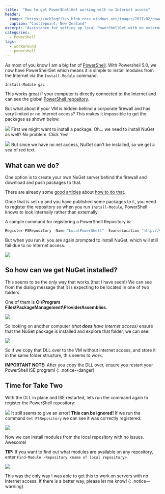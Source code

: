```yaml
---
title:  "How to get PowerShellGet working with no Internet access"
header:
  image: "https://mcblogfiles.blob.core.windows.net/images/2017/02/powershellnuget-header.jpg"
  caption: "Castlepoint, New Zealand"
excerpt: "Assistance for setting up local PowerShellGet with no external internet access."
categories: 
  - PowerShell
tags:
  - workaround
  - powershell
---
```

As most of you know I am a big fan of [PowerShell](https://msdn.microsoft.com/en-us/powershell/mt173057.aspx). With Powershell 5.0, we now have PowerShellGet which means it is simple to install modules from the Internet via the `Install-Module` command.

```powershell
Install-Module gac
```

This works great if your computer is directly connected to the Internet and can see the global [PowerShell repository](http://www.powershellgallery.com/).

But what about if your VM is hidden behind a corporate firewall and has very limited or no internet access?
This makes it impossible to get the packages as shown below.

![](https://mcblogfiles.blob.core.windows.net/images/2017/02/2017-02-21_21-58-15.png)
First we might want to install a package. Oh... we need to install NuGet as well? No problem. Click Yes!

![](https://mcblogfiles.blob.core.windows.net/images/2017/02/2017-02-21_21-58-16.png)
But since we have no net access, NuGet can't be installed, so we get a sea of red text.

## What can we do?

One option is to create your own NuGet server behind the firewall and download and push packages to that.

There are already some [good articles](http://www.hanselman.com/blog/HowToHostYourOwnNuGetServerAndPackageFeed.aspx) about [how to do that](https://blogs.msdn.microsoft.com/powershell/2014/05/20/setting-up-an-internal-powershellget-repository/).

Once that is set up and you have published some packages to it, you need to register the repository so when you run `Install-Module`, PowerShell knows to look internally rather than externally.

A sample command for registering a PowerShell Repository is:

```powershell
Register-PSRepository -Name "LocalPowerShell" -SourceLocation "http://<servername>/nugetpowershell/nuget" -InstallationPolicy Trusted -PackageManagementProvider 'nuget'
```

But when you run it, you are again prompted to install NuGet, which will still fail due to no Internet access.

![](https://mcblogfiles.blob.core.windows.net/images/2017/02/2017-02-21_21-58-16b.png)

## So how can we get NuGet installed?

This seems to be the only way that works.(that I have seen!) 
We can see from the dialog message that it is expecting to be located in one of two folders.

One of them is **C:\Program Files\PackageManagement\ProviderAssemblies**.

![](https://mcblogfiles.blob.core.windows.net/images/2017/02/2017-02-21_21-58-16c.png)

So looking on another computer _(that **does** have Internet access)_ ensure that the NuGet package is installed and explore that folder, we can see:

![](https://mcblogfiles.blob.core.windows.net/images/2017/02/2017-02-21_22-12-21.png)

So if we copy that DLL over to the VM without internet access, and store it in the same folder structure, this seems to work.

**IMPORTANT NOTE:** After you copy the DLL over, ensure you restart your PowerShell ISE program!
{: .notice--danger}

## Time for Take Two
With the DLL in place and ISE restarted, lets run the command again to register the PowerShell repository:

![](https://mcblogfiles.blob.core.windows.net/images/2017/02/2017-02-21_22-17-38.png)
It still seems to give an error! **This can be ignored!** 
If we run the command `Get-PSRepository` we can see it was correctly registered.

![](https://mcblogfiles.blob.core.windows.net/images/2017/02/2017-02-21_22-18-29.png)

Now we can install modules from the local repository with no issues. Awesome!

**TIP:** If you want to find out what modules are available on any repository, enter `Find-Module -Repository <name of local repository>`

![](https://mcblogfiles.blob.core.windows.net/images/2017/02/2017-02-21_22-19-12.png)

This was the only way I was able to get this to work on servers with no Internet access. If there is a better way, please let me know!
{: .notice--warning}